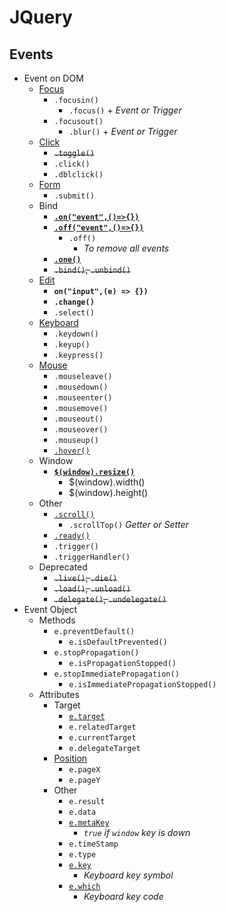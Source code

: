 # JQuery
## Events
- Event on DOM
    - [Focus](jq-focus.html)
        - `.focusin()`
            - `.focus()` + _Event or Trigger_
        - `.focusout()`
            - `.blur()` + _Event or Trigger_
    - [Click](jq-click.html)
        - ~~`.toggle()`~~
        - `.click()`
        - `.dblclick()`
    - [Form](jq-form.html)
        - `.submit()`
    - Bind
        - [**`.on("event",()=>{})`**](jq-bind-on.html)
        - [**`.off("event",()=>{})`**](jq-bind-off.html)
            - `.off()`
                - _To remove all events_
        - [**`.one()`**](jq-bind-one.html)
        - ~~`.bind()`, `.unbind()`~~
    - [Edit](jq-edit.html)
        - **`on("input",(e) => {})`**
        - **`.change()`**
        - `.select()`
    - [Keyboard](jq-keyboard.html)
        - `.keydown()`
        - `.keyup()`
        - `.keypress()`
    - [Mouse](jq-mouse.html)
        - `.mouseleave()`
        - `.mousedown()`
        - `.mouseenter()`
        - `.mousemove()`
        - `.mouseout()`
        - `.mouseover()`
        - `.mouseup()`
        - [`.hover()`](jq-hover.html)
    - Window
        - [**`$(window).resize()`**](jq-resize.html)
            - $(window).width()
            - $(window).height()
    - Other
        - [`.scroll()`](jq-scroll.html)
            - `.scrollTop()` _Getter or Setter_
        - [`.ready()`](jq-ready.html)
        - `.trigger()`
        - `.triggerHandler()`
    - Deprecated
        - ~~`.live()`, `.die()`~~
        - ~~`.load()`, `.unload()`~~
        - ~~`.delegate()`, `.undelegate()`~~
- Event Object
    - Methods
        - `e.preventDefault()`
            - `e.isDefaultPrevented()`
        - `e.stopPropagation()`
            - `e.isPropagationStopped()`
        - `e.stopImmediatePropagation()`
            - `e.isImmediatePropagationStopped()`
    - Attributes
        - Target
            - [`e.target`](jq-edit.html)
            - `e.relatedTarget`
            - `e.currentTarget`
            - `e.delegateTarget`
        - [Position](jq-mouse.html)
            - `e.pageX`
            - `e.pageY`
        - Other
            - `e.result`
            - `e.data`
            - [`e.metaKey`](jq-keyboard.html)
                - _`true` if `window` key is down_
            - `e.timeStamp`
            - `e.type`
            - [`e.key`](jq-keyboard.html)
                - _Keyboard key symbol_
            - [`e.which`](jq-keyboard.html)
                - _Keyboard key code_